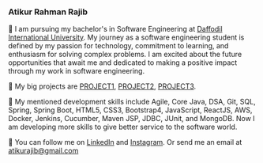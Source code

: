 ### Atikur Rahman Rajib

🏫   I am pursuing my bachelor's in Software Engineering at [Daffodil International University](https://daffodilvarsity.edu.bd/). My journey as a software engineering student is defined by my passion for technology, commitment to learning, and enthusiasm for solving complex problems. I am excited about the future opportunities that await me and dedicated to making a positive impact through my work in software engineering.

🚀   My big projects are [PROJECT1](https://atikurajib.github.io/dashboard/), [PROJECT2](https://atikurajib.github.io/dashboard/), [PROJECT3](https://atikurajib.github.io/dashboard/).

🌱   My mentioned development skills include Agile, Core Java, DSA, Git, SQL, Spring, Spring Boot, HTML5, CSS3, Bootstrap4, JavaScript, ReactJS, AWS, Docker, Jenkins, Cucumber, Maven JSP, JDBC, JUnit, and MongoDB. Now I am developing more skills to give better service to the software world.

🐢   You can follow me on [LinkedIn](https://www.linkedin.com/in/atikurajib) and [Instagram](https://www.instagram.com/atikurajib). Or send me an email at atikurajib@gmail.com






